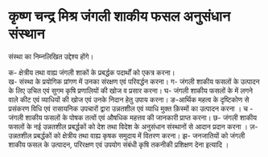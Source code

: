 # कृष्ण चन्द्र मिश्र जंगली शाकीय फसल अनुसंधान संस्थान

संस्था का निम्नलिखित उद्देश्य होंगे।

क- क्षेत्रीय तथा वाह्य  जंगली शाकों के  प्रबर्द्धक पदार्थों को एकत्र करना। </br>
ख- संस्था के प्रयोगिक प्रांगण में उनका संरक्षण एवं परिवर्द्धन  करना। 
ग- जंगली शाकीय फसलों के उत्पादन के लिए उचित एवं सुगम कृषि प्रणालियों की खोज व  प्रसार करना। 
घ- जंगली शाकीय फसलों के में लगने वाले कीट एवं व्याधियों की खोज एवं उनके निदान हेतु उपाय करना। 
ङ-आर्थिक महत्व के दृष्टिकोण से  प्रसंकरण विधि एवं रासायनिक उपचारों द्वारा उन्नतशील  एवं व्याधि मुक्त क़िस्मों  का उत्पादन करना ।
च - जंगली शाकीय  फसलों के पोषक तत्वों  एवं औषधिक महत्तव  की जानकारी प्राप्त करना।
छ- जंगली शाकीय फसलों के नई उन्नतशील प्रबर्द्धकों को देश तथा विदेश के अनुसंधान संस्थानों से आदान प्रदान करना ।
ज़- उन्नतशील प्रबर्द्धकों को क्षेत्रीय तथा  वाह्य  कृषक समुदाय में वितरण करना।
झ- जनजातियों को जंगली शाकीय फसल के उत्पादन, परिरक्षण एवं उपयोग संबंधी कृषि तकनीकी प्रशिक्षण देना इत्यादि ।
